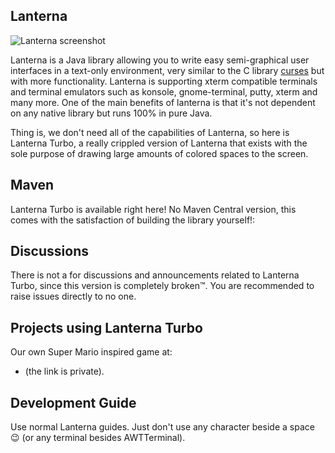 Lanterna
---

![Lanterna screenshot](http://mabe02.github.io/lanterna/resources/lanterna.png)

Lanterna is a Java library allowing you to write easy semi-graphical user interfaces in a text-only environment,
very similar to the C library [curses](http://en.wikipedia.org/wiki/Curses_(programming_library)) but with more functionality.
Lanterna is supporting xterm compatible terminals and terminal emulators such as konsole, gnome-terminal, putty, xterm and many more.
One of the main benefits of lanterna is that it's not dependent on any native library but runs 100% in pure Java.

Thing is, we don't need all of the capabilities of Lanterna, so here is Lanterna Turbo, a really crippled version of Lanterna that exists with the sole purpose of drawing large amounts of colored spaces to the screen.

Maven
---

Lanterna Turbo is available right here! No Maven Central version, this comes with the satisfaction of building the library yourself!:


Discussions
---
There is not a for discussions and announcements related to Lanterna Turbo, since this version is completely broken™.
You are recommended to raise issues directly to no one.


Projects using Lanterna Turbo
---
Our own Super Mario inspired game at:
 * (the link is private).


Development Guide
---
Use normal Lanterna guides. Just don't use any character beside a space 😉 (or any terminal besides AWTTerminal).
